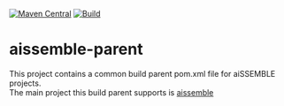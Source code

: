 [![Maven Central](https://img.shields.io/maven-central/v/com.boozallen.aissemble/aissemble-parent.svg)](https://search.maven.org/#search%7Cgav%7C1%7Cg%3A%22com.boozallen.aissemble%22%20AND%20a%3A%22booz-allen-maven-licenses%22)
[![Build](https://github.com/boozallen/aissemble-parent/actions/workflows/build.yaml/badge.svg)](https://github.com/boozallen/aissemble-parent/actions/workflows/build.yaml)

# aissemble-parent

This project contains a common build parent pom.xml file for aiSSEMBLE projects.  
The main project this build parent supports is [aissemble](https://github.com/boozallen/aissemble)
